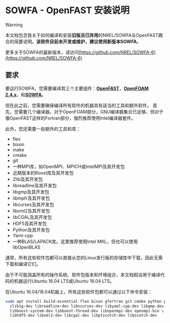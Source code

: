 # SOWFA - OpenFAST 安装说明

> [!WARNING] 
> 本文档包含我关于如何编译和安装**旧版且已弃用**的NREL/SOWFA与OpenFAST耦合的简要说明。**该软件目前未开发或维护，建议使用新版本SOWFA**。 
> 
> 更多关于SOWFA的最新版本，请访问[https://github.com/NREL/SOWFA-6](https://github.com/NREL/SOWFA-6)

## 要求

要运行SOWFA，您需要编译其三个主要组件：[**OpenFAST**](#openfast-compilation)，[**OpenFOAM 2.4.x**](#openfoam-24x-compilation)，和[**SOWFA**](#sowfa-compilation)。

但在此之前，您需要确保编译所有软件的机器具有适当的工具和额外软件。
首先，您需要几个编译器。对于OpenFOAM部分，GNU编译器集合已足够。但对于像OpenFAST这样的Fortran部分，强烈推荐使用Intel编译器套件。

此外，您还需要一些额外的工具和库：

* flex
* bison
* make
* cmake
* git
* 一种MPI库，如OpenMPI、MPICH或IntelMPI及其开发包
* 近期版本的Boost库及其开发包
* Zlib及其开发包
* libreadline及其开发包
* libgmp及其开发包
* libmpfr及其开发包
* libcurses及其开发包
* libxml2及其开发包
* libCGAL及其开发包
* HDF5及其开发包
* Python及其开发包
* Yaml-cpp
* 一种BLAS/LAPACK库。这里推荐使用Intel MKL，但也可以使用libOpenBLAS

通常，所有这些软件包都可以直接从您的Linux发行版的存储库中下载，因此无需下载和编译它们。

由于不可能涵盖所有的操作系统、软件包版本和环境组合，本文档假设用于编译代码的机器运行Ubuntu 16.04 LTS或Ubuntu 18.04 LTS。

在Ubuntu 16.04/18.04机器上，所有这些软件包都可以通过以下命令安装：

```bash
sudo apt install build-essential flex bison gfortran git cmake python python-dev \
  zlib1g-dev libreadline-dev libncurses-dev libyaml-cpp-dev libgmp-dev libmpfr-dev \
  libboost-system-dev libboost-thread-dev libopenmpi-dev openmpi-bin \
  libhdf5-dev libxml2-dev libcgal-dev libptscotch-dev libscotch-dev
